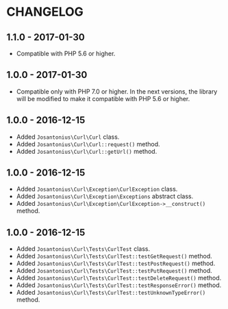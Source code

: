 # CHANGELOG

## 1.1.0 - 2017-01-30
* Compatible with PHP 5.6 or higher.

## 1.0.0 - 2017-01-30
* Compatible only with PHP 7.0 or higher. In the next versions, the library will be modified to make it compatible with PHP 5.6 or higher.

## 1.0.0 - 2016-12-15
* Added `Josantonius\Curl\Curl` class.
* Added `Josantonius\Curl\Curl::request()` method.
* Added `Josantonius\Curl\Curl::getUrl()` method.

## 1.0.0 - 2016-12-15
* Added `Josantonius\Curl\Exception\CurlException` class.
* Added `Josantonius\Curl\Exception\Exceptions` abstract class.
* Added `Josantonius\Curl\Exception\CurlException->__construct()` method.

## 1.0.0 - 2016-12-15
* Added `Josantonius\Curl\Tests\CurlTest` class.
* Added `Josantonius\Curl\Tests\CurlTest::testGetRequest()` method.
* Added `Josantonius\Curl\Tests\CurlTest::testPostRequest()` method.
* Added `Josantonius\Curl\Tests\CurlTest::testPutRequest()` method.
* Added `Josantonius\Curl\Tests\CurlTest::testDeleteRequest()` method.
* Added `Josantonius\Curl\Tests\CurlTest::testResponseError()` method.
* Added `Josantonius\Curl\Tests\CurlTest::testUnknownTypeError()` method.
